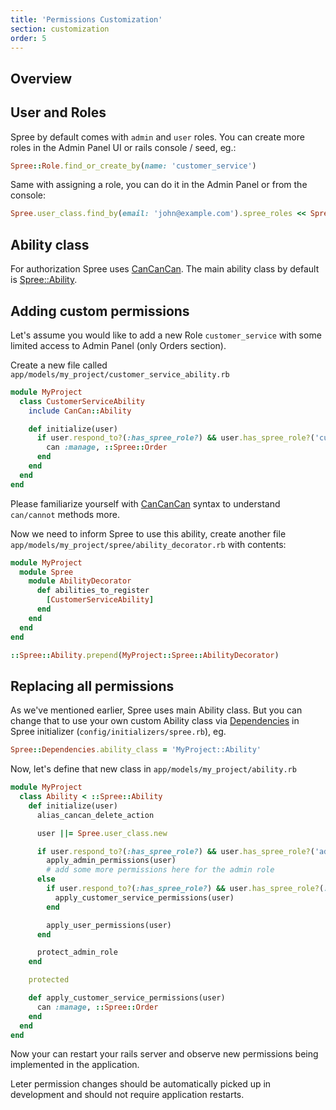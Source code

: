 ```yaml
---
title: 'Permissions Customization'
section: customization
order: 5
---
```


## Overview

## User and Roles

Spree by default comes with `admin` and `user` roles. You can create more roles in the Admin Panel UI or rails console / seed, eg.:

```ruby
Spree::Role.find_or_create_by(name: 'customer_service')
```

Same with assigning a role, you can do it in the Admin Panel or from the console:

```ruby
Spree.user_class.find_by(email: 'john@example.com').spree_roles << Spree::Role.find_or_create_by(name: 'customer_service')
```

## Ability class

For authorization Spree uses [CanCanCan](https://github.com/CanCanCommunity/cancancan). The main ability class by default is [Spree::Ability](https://github.com/spree/spree/blob/master/core/app/models/spree/ability.rb).

## Adding custom permissions

Let's assume you would like to add a new Role `customer_service` with some limited access to Admin Panel (only Orders section).

Create a new file called `app/models/my_project/customer_service_ability.rb`

```ruby
module MyProject
  class CustomerServiceAbility
    include CanCan::Ability

    def initialize(user)
      if user.respond_to?(:has_spree_role?) && user.has_spree_role?('customer_service')
        can :manage, ::Spree::Order
      end
    end
  end
end
```

Please familiarize yourself with [CanCanCan](https://github.com/CanCanCommunity/cancancan) syntax to understand `can/cannot` methods more.

Now we need to inform Spree to use this ability, create another file `app/models/my_project/spree/ability_decorator.rb` with contents:

```ruby
module MyProject
  module Spree
    module AbilityDecorator
      def abilities_to_register
        [CustomerServiceAbility]
      end
    end
  end
end

::Spree::Ability.prepend(MyProject::Spree::AbilityDecorator)
```

## Replacing all permissions

As we've mentioned earlier, Spree uses main Ability class. But you can change that to use your own custom Ability class via [Dependencies](/developer/customization/dependencies.html) in Spree initializer (`config/initializers/spree.rb`), eg.

```ruby
Spree::Dependencies.ability_class = 'MyProject::Ability'
```

Now, let's define that new class in `app/models/my_project/ability.rb`

```ruby
module MyProject
  class Ability < ::Spree::Ability
    def initialize(user)
      alias_cancan_delete_action

      user ||= Spree.user_class.new

      if user.respond_to?(:has_spree_role?) && user.has_spree_role?('admin')
        apply_admin_permissions(user)
        # add some more permissions here for the admin role
      else 
        if user.respond_to?(:has_spree_role?) && user.has_spree_role?(:customer_service)
          apply_customer_service_permissions(user)
        end

        apply_user_permissions(user)
      end

      protect_admin_role
    end

    protected

    def apply_customer_service_permissions(user)
      can :manage, ::Spree::Order
    end
  end
end
```

Now your can restart your rails server and observe new permissions being implemented in the application.

Leter permission changes should be automatically picked up in development and should not require application restarts.
